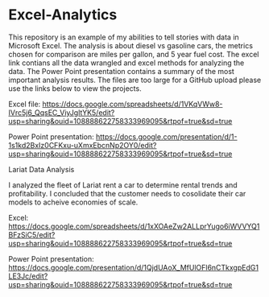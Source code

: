 # Excel-Analytics
This repository is an example of my abilities to tell stories with data in Microsoft Excel.
The analysis is about diesel vs gasoline cars, the metrics chosen for comparison are miles per gallon, and 5 year fuel cost.
The excel link contians all the data wrangled and excel methods for analyzing the data. 
The Power Point presentation contains a summary of the most important analysis results. 
The files are too large for a GitHub upload please use the links below to view the projects. 

Excel file: https://docs.google.com/spreadsheets/d/1VKqVWw8-IVrc5j6_QqsEC_ViyJgltYK5/edit?usp=sharing&ouid=108888622758333969095&rtpof=true&sd=true

Power Point presentation: https://docs.google.com/presentation/d/1-1s1kd2BxIz0CFKxu-uXmxEbcnNp2OY0/edit?usp=sharing&ouid=108888622758333969095&rtpof=true&sd=true

Lariat Data Analysis

I analyzed the fleet of Lariat rent a car to determine rental trends and profitability. 
I concluded that the customer needs to cosolidate their car models to acheive economies of scale. 

Excel: https://docs.google.com/spreadsheets/d/1xXOAeZw2ALLprYugo6iWVVYQ1BFzSiC5/edit?usp=sharing&ouid=108888622758333969095&rtpof=true&sd=true

Power Point presentation: https://docs.google.com/presentation/d/1QjdUAoX_MfUlOFl6nCTkxgpEdG1LE3Jc/edit?usp=sharing&ouid=108888622758333969095&rtpof=true&sd=true
